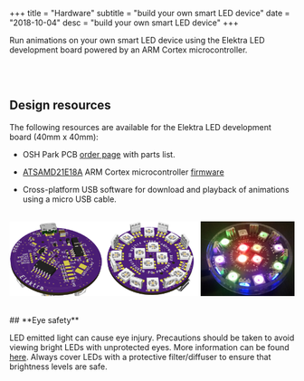 +++
title = "Hardware"
subtitle = "build your own smart LED device"
date = "2018-10-04"
desc = "build your own smart LED device"
+++

Run animations on your own smart LED device using the Elektra LED development board powered by an ARM Cortex microcontroller.

<br><br>
<!--more-->

## **Design resources**

The following resources are available for the Elektra LED development board (40mm x 40mm):

* OSH Park PCB [order page](https://oshpark.com/shared_projects/TrtteZxO) with parts list.

* [ATSAMD21E18A](https://ww1.microchip.com/downloads/en/DeviceDoc/SAM_D21_DA1_Family_DataSheet_DS40001882F.pdf) ARM Cortex microcontroller [firmware](https://github.com/ledmakerspace/ElektraFW-SAMD21E18A)

* Cross-platform USB software for download and playback of animations using a micro USB cable.

<br>
<img style="float:left;margin:0px" src="/img/elektra_3d_top_bot_proto_220.png" />
<br clear="both"/>
<br><br>
## **Eye safety**

LED emitted light can cause eye injury. Precautions should be taken to avoid viewing bright LEDs with unprotected eyes. More information can be found [here](https://www.cree.com/led-components/media/documents/XLamp_EyeSafety.pdf). Always cover LEDs with a protective filter/diffuser to ensure that brightness levels are safe.
